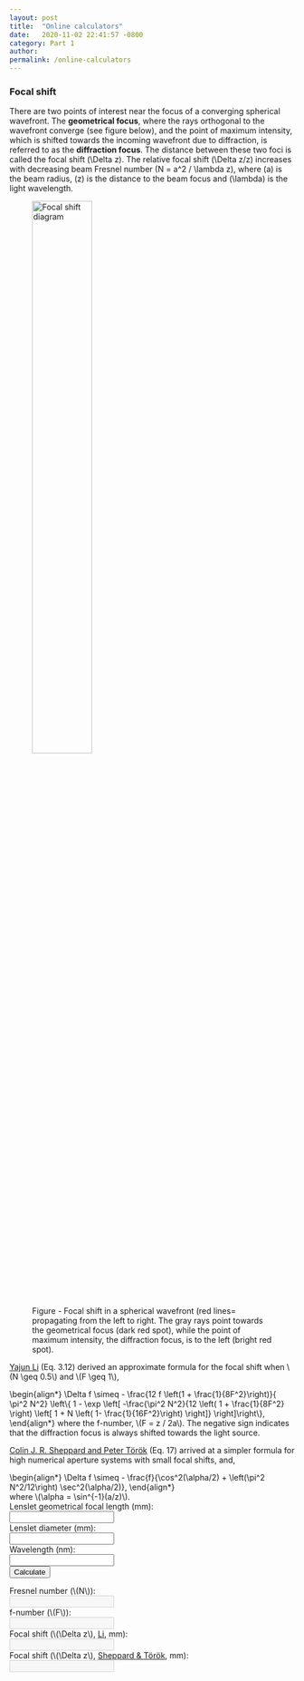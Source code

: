 ```yaml
---
layout: post
title:  "Online calculators"
date:   2020-11-02 22:41:57 -0800
category: Part 1
author:
permalink: /online-calculators
---
```

<!--
HINT TO SELF: <a href="#Focal_shift_calculator2">other calculator</a>
-->

<div>
<h3 id="Focal_shift_calculator">Focal shift</h3>

There are two points of interest near the focus of a converging spherical wavefront. The <b>geometrical focus</b>, where the rays orthogonal to the wavefront converge (see figure below), and the point of maximum intensity, which is shifted towards the incoming wavefront due to diffraction, is referred to as the <b>diffraction focus</b>. The distance between these two foci is called the focal shift \(\Delta z\). The relative focal shift \(\Delta z/z\) increases with decreasing beam Fresnel number \(N = a^2 / \lambda z\), where \(a\) is the beam radius, \(z\) is the distance to the beam focus and \(\lambda\) is the light wavelength.

<figure>
    <img src="{{ site.baseurl }}/assets/img/Figure - focal shift cartoon.png" alt="Focal shift diagram" class="img-fluid mx-auto p-3" width="50%">
    <figcaption class="figure-caption text-center">Figure - Focal shift in a spherical wavefront (red lines= propagating from the left to right. The gray rays point towards the geometrical focus (dark red spot), while the point of maximum intensity, the diffraction focus,  is to the left (bright red spot).</figcaption>
</figure> 

<p><a href="https://doi.org/10.1364/JOSA.72.000770" target="_blank">Yajun Li</a> (Eq. 3.12) derived an approximate formula for the focal shift when \(N \geq 0.5\) and \(F \geq 1\), 
</p>
<div>
    \begin{align*}
    \Delta f \simeq - \frac{12 f \left(1 + \frac{1}{8F^2}\right)}{ \pi^2 N^2} \left\{  1 - \exp  \left[
        -\frac{\pi^2 N^2}{12 \left( 1 + \frac{1}{8F^2} \right) \left[ 1 + N \left( 1- \frac{1}{16F^2}\right) \right]}                
            \right]\right\},
    \end{align*}
    where the f-number, \(F = z / 2a\). The negative sign indicates that the diffraction focus is always shifted towards the light source. 
</div>
<p>
<p><a href="https://doi.org/10.1364/JOSAA.20.002156">Colin J. R. Sheppard and Peter Török</a> (Eq. 17) arrived at a simpler formula for high numerical aperture systems with small focal shifts, and,
</p>
<div>
    \begin{align*}
    \Delta f \simeq - \frac{f}{\cos^2(\alpha/2) + \left(\pi^2 N^2/12\right) \sec^2(\alpha/2)},
    \end{align*}
</div>
where \(\alpha = \sin^{-1}(a/z)\).



<div class="row mt-3">
    <div class="col-lg-6">
        <form id="frmSampleCalculation1">
            <div class="row mb-3">
                <div class="col-lg-9">
                    <label class="col-form-label">Lenslet geometrical focal length (mm):</label>
                </div>
                <div class="col-lg-3 ">
                    <input name="lenslet_geometric_focal_length_mm" class="form-control">
                </div>
            </div>
            <div class="row mb-3">
                <div class="col-lg-9 ">
                    <label class="col-form-label">Lenslet diameter (mm):</label>
                </div>
                <div class="col-lg-3 ">
                    <input name="lenslet_diameter_mm" class="form-control">
                </div>
            </div>
            <div class="row mb-3">
                <div class="col-lg-9">
                    <label class="col-form-label">Wavelength (nm):</label>
                </div>
                <div class="col-lg-3">
                    <input name="wavelength_nm" class="form-control">
                </div>
            </div>
            <div class="row">
                <div class="col-12">
                    <button type="submit" class="btn btn-primary">Calculate</button>
                </div>
            </div>
        </form>
    </div>
    <div class="col-lg-6">
        <div class="row mb-3">
            <div class="col-9">
                <label class="col-form-label">Fresnel number (\(N\)):</label>
            </div>
            <div class="col-3">
                <input readonly disabled class="form-control" id="calcultionResult" />
            </div>
        </div>
        <div class="row mb-3">
            <div class="col-9">
                <label class="col-form-label">f-number (\(F\)):</label>
            </div>
            <div class="col-3">
                <input readonly disabled class="form-control" id="calcultionResult" />
            </div>
        </div>
        <div class="row mb-3">
            <div class="col-9">
                <label class="col-form-label">Focal shift (\(\Delta z\), <a href="https://doi.org/10.1364/JOSA.72.000770" target="_blank">Li</a>, mm):</label>
            </div>
            <div class="col-3">
                <input readonly disabled class="form-control" id="calcultionResult" />
            </div>
        </div>
        <div class="row mb-3">
            <div class="col-9">
                <label class="col-form-label">Focal shift (\(\Delta z\), <a href="https://doi.org/10.1364/JOSAA.20.002156">Sheppard & Török</a>, mm):</label>
            </div>
            <div class="col-3">
                <input readonly disabled class="form-control" id="calcultionResult" />
            </div>
        </div>
    </div>
    
</div>

<!--
<canvas id="plot"></canvas>
-->



<script src="https://unpkg.com/mathjs@8.1.0/lib/browser/math.js"></script>
<script src="https://cdnjs.cloudflare.com/ajax/libs/Chart.js/2.9.4/Chart.bundle.min.js" integrity="sha512-SuxO9djzjML6b9w9/I07IWnLnQhgyYVSpHZx0JV97kGBfTIsUYlWflyuW4ypnvhBrslz1yJ3R+S14fdCWmSmSA==" crossorigin="anonymous"></script>
<script src="{{ '/assets/js/calculators.js' | relative_url }}"></script>
